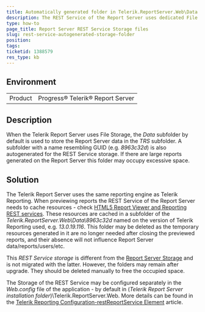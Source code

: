 ```yaml
---
title: Automatically generated folder in Telerik.ReportServer.Web\Data for REST Service storage
description: The REST Service of the Report Server uses dedicated File Storage in folder named on the Reporting version
type: how-to
page_title: Report Server REST Service Storage files
slug: rest-service-autogenerated-storage-folder
position: 
tags: 
ticketid: 1388579
res_type: kb
---
```


## Environment
<table>
	<tr>
		<td>Product</td>
		<td>Progress® Telerik® Report Server</td>
	</tr>
</table>


## Description
When the Telerik Report Server uses File Storage, the _Data_ subfolder by default is used to store the Report Server data in the _TRS_ subfolder. A subfolder with a name resembling GUID (e.g. _8963c32d_) is also autogenerated for the REST Service storage. If there are large reports generated on the Report Server this folder may occupy excessive space.

## Solution
The Telerik Report Server uses the same reporting engine as Telerik Reporting. When previewing reports the REST Service of the Report Server needs to cache resources - check [HTML5 Report Viewer and Reporting REST services](https://docs.telerik.com/reporting/using-telerik-reporting-in-applications-rest-service-cache-management-overview). These resources are cached in a subfolder of the _Telerik.ReportServer.Web\\Data\\8963c32d_ named on the version of Telerik Reporting used, e.g. _13.0.19.116_.
This folder may be deleted as the temporary resources generated in it are no longer needed after closing the previewed reports, and their absence will not influence Report Server data/reports/users/etc.  
  
This _REST Service storage_ is different from the [Report Server Storage](https://docs.telerik.com/report-server/implementer-guide/configuration/storage-settings) and is not migrated with the latter.  However, the folders may remain after upgrade. They should be deleted manually to free the occupied space.
  
The Storage of the REST Service may be configured separately in the _Web.config_ file of the application - by default in (_Telerik Report Server installation folder_)\\Telerik.ReportServer.Web. More details can be found in the [Telerik Reporting Configuration-restReportService Element](https://docs.telerik.com/reporting/configuring-telerik-reporting-restreportservice) article.   
